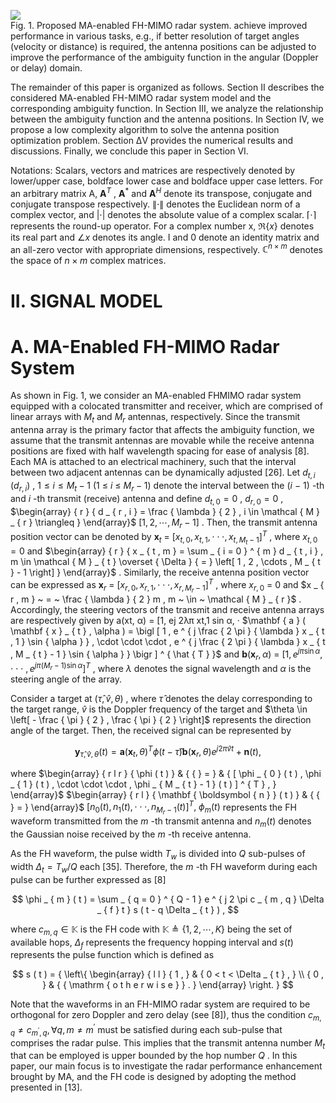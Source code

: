 ![](tmp90ssqqwn/aecf99996d37aaf192096a6c4a299525a670739452dcdcde7a156e4571385eef.jpg)  
Fig. 1. Proposed MA-enabled FH-MIMO radar system. achieve improved performance in various tasks, e.g., if better resolution of target angles (velocity or distance) is required, the antenna positions can be adjusted to improve the performance of the ambiguity function in the angular (Doppler or delay) domain.  

The remainder of this paper is organized as follows. Section II describes the considered MA-enabled FH-MIMO radar system model and the corresponding ambiguity function. In Section III, we analyze the relationship between the ambiguity function and the antenna positions. In Section IV, we propose a low complexity algorithm to solve the antenna position optimization problem. Section $\mathrm { \Delta V }$ provides the numerical results and discussions. Finally, we conclude this paper in Section VI.  

Notations: Scalars, vectors and matrices are respectively denoted by lower/upper case, boldface lower case and boldface upper case letters. For an arbitrary matrix A, ${ \mathbf A } ^ { T }$ , $\mathbf { A } ^ { * }$ and $\mathbf { A } ^ { H }$ denote its transpose, conjugate and conjugate transpose respectively. $\| \cdot \|$ denotes the Euclidean norm of a complex vector, and $\left| \cdot \right|$ denotes the absolute value of a complex scalar. $\lceil \cdot \rceil$ represents the round-up operator. For a complex number x, $\mathfrak { R } \{ x \}$ denotes its real part and $\angle x$ denotes its angle. I and 0 denote an identity matrix and an all-zero vector with appropriate dimensions, respectively. $\mathbb { C } ^ { n \times m }$ denotes the space of $n \times m$ complex matrices.  

# II. SIGNAL MODEL  

# A. MA-Enabled FH-MIMO Radar System  

As shown in Fig. 1, we consider an MA-enabled FHMIMO radar system equipped with a colocated transmitter and receiver, which are comprised of linear arrays with $M _ { t }$ and $M _ { r }$ antennas, respectively. Since the transmit antenna array is the primary factor that affects the ambiguity function, we assume that the transmit antennas are movable while the receive antenna positions are fixed with half wavelength spacing for ease of analysis [8]. Each MA is attached to an electrical machinery, such that the interval between two adjacent antennas can be dynamically adjusted [26]. Let $d _ { t , i }$ $( d _ { r , i } )$ , $1 \leq i \leq M _ { t } - 1$ $( 1 ~ \leq ~ i ~ \leq ~ M _ { r } - 1 )$ denote the interval between the $( i \mathrm { ~ - ~ } 1 )$ -th and $i$ -th transmit (receive) antenna and define $d _ { t , 0 } = 0$ , $d _ { r , 0 } = 0$ , $\begin{array} { r } { d _ { r , i } = \frac { \lambda } { 2 } , i \in \mathcal { M } _ { r } \triangleq } \end{array}$ $[ 1 , 2 , \cdots , M _ { r } - 1 ]$ . Then, the transmit antenna position vector can be denoted by $\mathbf { x } _ { t } ~ = ~ [ x _ { t , 0 } , x _ { t , 1 } , \cdot \cdot \cdot , x _ { t , M _ { t } - 1 } ] ^ { T }$ , where $x _ { t , 0 } = 0$ and $\begin{array} { r } { x _ { t , m } = \sum _ { i = 0 } ^ { m } d _ { t , i } , m \in \mathcal { M } _ { t } \overset { \Delta } { = } \left[ 1 , 2 , \cdots , M _ { t } - 1 \right] } \end{array}$ . Similarly, the receive antenna position vector can be expressed as $\mathbf { x } _ { r } ~ = ~ [ x _ { r , 0 } , x _ { r , 1 } , \cdot \cdot \cdot , x _ { r , M _ { r } - 1 } ] ^ { T }$ , where $x _ { r , 0 } ~ = ~ 0$ and $x _ { r , m } ~ = ~ \frac { \lambda } { 2 } m , m ~ \in ~ \mathcal { M } _ { r }$ . Accordingly, the steering vectors of the transmit and receive antenna arrays are respectively given by a(xt, α) = [1, ej 2λπ xt,1 sin α, · $\mathbf { a } ( \mathbf { x } _ { t } , \alpha ) = \bigl [ 1 , e ^ { j \frac { 2 \pi } { \lambda } x _ { t , 1 } \sin { \alpha } } , \cdot \cdot \cdot , e ^ { j \frac { 2 \pi } { \lambda } x _ { t , M _ { t } - 1 } \sin { \alpha } } \bigr ] ^ { \hat { T } }$ and $\mathbf { b } ( \mathbf { x } _ { r } , \alpha ) ~ = ~ [ 1 , e ^ { j \pi \sin \alpha } , \cdot \cdot \cdot ~ , e ^ { j \pi ( M _ { r } - 1 ) \sin \alpha } ] ^ { T }$ , where $\lambda$ denotes the signal wavelength and $\alpha$ is the steering angle of the array.  

Consider a target at $( \hat { \tau } , \hat { v } , \theta )$ , where $\hat { \tau }$ denotes the delay corresponding to the target range, $\hat { v }$ is the Doppler frequency of the target and $\theta \in \left[ - \frac { \pi } { 2 } , \frac { \pi } { 2 } \right]$ represents the direction angle of the target. Then, the received signal can be represented by  

$$
\mathbf y _ { \hat { \tau } , \hat { v } , \theta } ( t ) = \mathbf a ( \mathbf x _ { t } , \theta ) ^ { T } \phi ( t - \hat { \tau } ) \mathbf b ( \mathbf x _ { r } , \theta ) e ^ { j 2 \pi \hat { v } t } + \mathbf n ( t ) ,
$$  

where $\begin{array} { r l r } { \phi ( t ) } & { { } = } & { [ \phi _ { 0 } ( t ) , \phi _ { 1 } ( t ) , \cdot \cdot \cdot , \phi _ { M _ { t } - 1 } ( t ) ] ^ { T } , } \end{array}$ $\begin{array} { r l } { \mathbf { \boldsymbol { n } } ( t ) } & { { } = } \end{array}$ $[ n _ { 0 } ( t ) , n _ { 1 } ( t ) , \cdot \cdot \cdot , n _ { M _ { r } - 1 } ( t ) ] ^ { T } , ~ \phi _ { m } ( t )$ represents the FH waveform transmitted from the $m$ -th transmit antenna and $n _ { m } ( t )$ denotes the Gaussian noise received by the $m$ -th receive antenna.  

As the FH waveform, the pulse width $T _ { w }$ is divided into $Q$ sub-pulses of width $\Delta _ { t } = T _ { w } / Q$ each [35]. Therefore, the $m$ -th FH waveform during each pulse can be further expressed as [8]  

$$
\phi _ { m } ( t ) = \sum _ { q = 0 } ^ { Q - 1 } e ^ { j 2 \pi c _ { m , q } \Delta _ { f } t } s ( t - q \Delta _ { t } ) ,
$$  

where $c _ { m , q } \in \mathbb { K }$ is the FH code with $\mathbb { K } \triangleq \{ 1 , 2 , \cdots , K \}$ being the set of available hops, $\Delta _ { f }$ represents the frequency hopping interval and $s ( t )$ represents the pulse function which is defined as  

$$
s ( t ) = { \left\{ \begin{array} { l l } { 1 , } & { 0 < t < \Delta _ { t } , } \\ { 0 , } & { { \mathrm { o t h e r w i s e } } . } \end{array} \right. }
$$  

Note that the waveforms in an FH-MIMO radar system are required to be orthogonal for zero Doppler and zero delay (see [8]), thus the condition $c _ { m , q } \neq { c _ { m ^ { \prime } , q } , \forall q , m \neq m ^ { \prime } }$ must be satisfied during each sub-pulse that comprises the radar pulse. This implies that the transmit antenna number $M _ { t }$ that can be employed is upper bounded by the hop number $Q$ . In this paper, our main focus is to investigate the radar performance enhancement brought by MA, and the FH code is designed by adopting the method presented in [13].  
